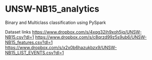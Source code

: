 # UNSW-NB15_analytics

Binary and Multiclass classification using PySpark

Dataset links
https://www.dropbox.com/s/4xqg32ih9xoh5jq/UNSW-NB15.csv?dl=1
https://www.dropbox.com/s/c8qrzd99z5s9ub6/UNSW-NB15_features.csv?dl=1
https://www.dropbox.com/s/x2x0b6hazukbzx9/UNSW-NB15_LIST_EVENTS.csv?dl=1
